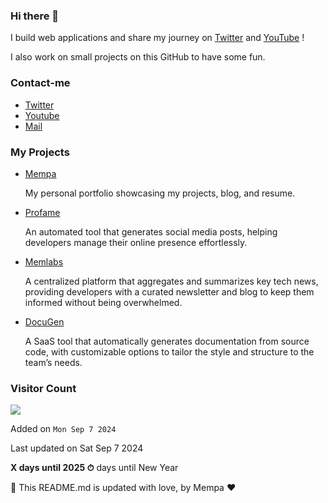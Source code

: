 ### Hi there 👋

I build web applications and share my journey on [Twitter](https://x.com/Mempa21) and [YouTube](https://www.youtube.com/@Mempa21) !

I also work on small projects on this GitHub to have some fun.

### Contact-me

- [Twitter](https://x.com/Mempa21)
- [Youtube](https://www.youtube.com/@Mempa21)
- [Mail](mailto:mempa1peu@gmail.com)

### My Projects

- [Mempa](https://mlv.sh/mempa)

  My personal portfolio showcasing my projects, blog, and resume.

- [Profame](https://mlv.sh/profame)

  An automated tool that generates social media posts, helping developers manage their online presence effortlessly.

- [Memlabs](https://mlv.sh/memlabs)

  A centralized platform that aggregates and summarizes key tech news, providing developers with a curated newsletter and blog to keep them informed without being overwhelmed.

- [DocuGen](https://mlv.sh/docugen)

  A SaaS tool that automatically generates documentation from source code, with customizable options to tailor the style and structure to the team’s needs.

### Visitor Count

<img src="https://profile-counter.glitch.me/Mempa/count.svg" />

Added on `Mon Sep 7 2024`

Last updated on Sat Sep 7 2024

**X days until 2025 ⏱** days until New Year

🤖 This README.md is updated with love, by Mempa ❤️
